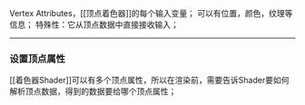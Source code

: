 Vertex Attributes，[[顶点着色器]]的每个输入变量；
可以有位置，颜色，纹理等信息；
特殊性：它从顶点数据中直接接收输入；
***
### 设置顶点属性
[[着色器Shader]]可以有多个顶点属性，所以在渲染前，需要告诉Shader要如何解析顶点数据，得到的数据要给哪个顶点属性；

